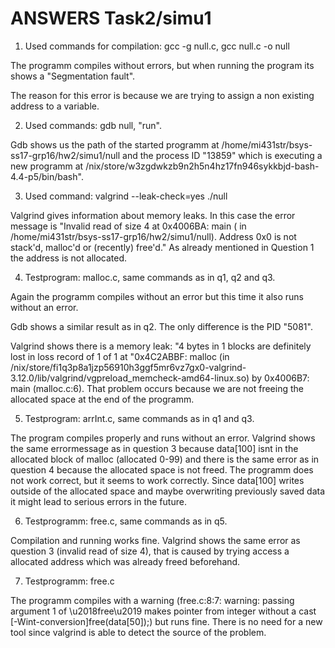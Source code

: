 ANSWERS Task2/simu1
=====================

1. Used commands for compilation: gcc -g null.c, gcc null.c -o null

The programm compiles without errors, but when running the program its shows a "Segmentation fault".

The reason for this error is because we are trying to assign a non existing address to a variable.

2. Used commands: gdb null, "run".

Gdb shows us the path of the started programm at /home/mi431str/bsys-ss17-grp16/hw2/simu1/null and the process ID "13859" which is executing a new programm at /nix/store/w3zgdwkzb9n2h5n4hz17fn946sykkbjd-bash-4.4-p5/bin/bash".

3. Used command: valgrind --leak-check=yes ./null

Valgrind gives information about memory leaks. In this case the error message is "Invalid read of size 4 at 0x4006BA: main ( in /home/mi431str/bsys-ss17-grp16/hw2/simu1/null). Address 0x0 is not stack'd, malloc'd or (recently) free'd."
As already mentioned in Question 1 the address is not allocated.

4. Testprogram: malloc.c, same commands as in q1, q2 and q3.

Again the programm compiles without an error but this time it also runs without an error.

Gdb shows a similar result as in q2. The only difference is the PID "5081".

Valgrind shows there is a memory leak: "4 bytes in 1 blocks are definitely lost in loss record of 1 of 1 at "0x4C2ABBF: malloc (in /nix/store/fi1q3p8a1jzp56910h3ggf5mr6vz7gx0-valgrind-3.12.0/lib/valgrind/vgpreload_memcheck-amd64-linux.so) by 0x4006B7: main (malloc.c:6). That problem occurs because we are not freeing the allocated space at the end of the programm.

5. Testprogram: arrInt.c, same commands as in q1 and q3.

The program compiles properly and runs without an error. Valgrind shows the same errormessage as in question 3 because data[100] isnt in the allocated block of malloc (allocated 0-99) and there is the same error as in question 4 because the allocated space is not freed. The programm does not work correct, but it seems to work correctly. Since data[100] writes outside of the allocated space and maybe overwriting previously saved data it might lead to serious errors in the future.

6. Testprogramm: free.c, same commands as in q5.

Compilation and running works fine. Valgrind shows the same error as question 3 (invalid read of size 4), that is caused by trying access a allocated address which was already freed beforehand.

7. Testprogramm: free.c

The programm compiles with a warning (free.c:8:7: warning: passing argument 1 of \u2018free\u2019 makes pointer from integer without a cast [-Wint-conversion]free(data[50]);) but runs fine. There is no need for a new tool since valgrind is able to detect the source of the problem.